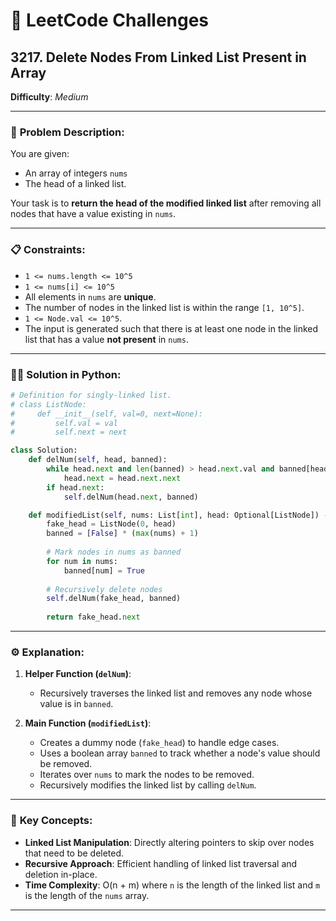 # 🧩 **LeetCode Challenges**

## **3217. Delete Nodes From Linked List Present in Array**  
**Difficulty**: _Medium_

---

### 📝 **Problem Description**:
You are given:
- An array of integers `nums` 
- The head of a linked list.

Your task is to **return the head of the modified linked list** after removing all nodes that have a value existing in `nums`.

---

### 📋 **Constraints**:
- `1 <= nums.length <= 10^5`
- `1 <= nums[i] <= 10^5`
- All elements in `nums` are **unique**.
- The number of nodes in the linked list is within the range `[1, 10^5]`.
- `1 <= Node.val <= 10^5`.
- The input is generated such that there is at least one node in the linked list that has a value **not present** in `nums`.

---

### 🧑‍💻 **Solution in Python**:

```python
# Definition for singly-linked list.
# class ListNode:
#     def __init__(self, val=0, next=None):
#         self.val = val
#         self.next = next

class Solution:
    def delNum(self, head, banned):
        while head.next and len(banned) > head.next.val and banned[head.next.val]:
            head.next = head.next.next
        if head.next: 
            self.delNum(head.next, banned)

    def modifiedList(self, nums: List[int], head: Optional[ListNode]) -> Optional[ListNode]:
        fake_head = ListNode(0, head)
        banned = [False] * (max(nums) + 1)
        
        # Mark nodes in nums as banned
        for num in nums: 
            banned[num] = True
            
        # Recursively delete nodes
        self.delNum(fake_head, banned)
        
        return fake_head.next
```

---

### ⚙️ **Explanation**:

1. **Helper Function (`delNum`)**:
   - Recursively traverses the linked list and removes any node whose value is in `banned`.
   
2. **Main Function (`modifiedList`)**:
   - Creates a dummy node (`fake_head`) to handle edge cases.
   - Uses a boolean array `banned` to track whether a node's value should be removed.
   - Iterates over `nums` to mark the nodes to be removed.
   - Recursively modifies the linked list by calling `delNum`.

---

### 🧠 **Key Concepts**:
- **Linked List Manipulation**: Directly altering pointers to skip over nodes that need to be deleted.
- **Recursive Approach**: Efficient handling of linked list traversal and deletion in-place.
- **Time Complexity**: O(n + m) where `n` is the length of the linked list and `m` is the length of the `nums` array.

---

